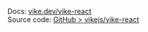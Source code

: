 Docs: [vike.dev/vike-react](https://vike.dev/vike-react)  
Source code: [GitHub > vikejs/vike-react](https://github.com/vikejs/vike-react)
